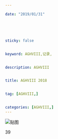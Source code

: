 ```yaml
---

date: "2019/01/31"





sticky: false


keyword: AGHVIII,记录,


description: AGHVIII


title: AGHVIII 2018


tag: [AGHVIII,]


categories: [AGHVIII,]
---
```

![贴图]()

39
